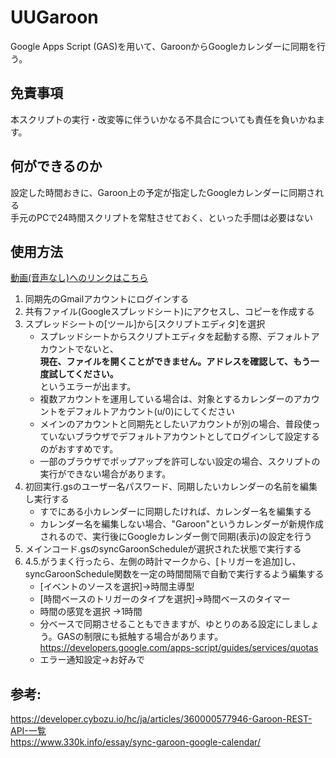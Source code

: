 # UUGaroon

Google Apps Script (GAS)を用いて、GaroonからGoogleカレンダーに同期を行う。

## 免責事項
本スクリプトの実行・改変等に伴ういかなる不具合についても責任を負いかねます。  

## 何ができるのか
設定した時間おきに、Garoon上の予定が指定したGoogleカレンダーに同期される  
手元のPCで24時間スクリプトを常駐させておく、といった手間は必要はない

## 使用方法
[動画(音声なし)へのリンクはこちら](https://www.youtube.com/watch?v=jitF2p7Y9mY)

1. 同期先のGmailアカウントにログインする  
2. 共有ファイル(Googleスプレッドシート)にアクセスし、コピーを作成する
3. スプレッドシートの[ツール]から[スクリプトエディタ]を選択
    * スプレッドシートからスクリプトエディタを起動する際、デフォルトアカウントでないと、  
      **現在、ファイルを開くことができません。アドレスを確認して、もう一度試してください。**  
      というエラーが出ます。  
    * 複数アカウントを運用している場合は、対象とするカレンダーのアカウントをデフォルトアカウント(u/0)にしてください  
    * メインのアカウントと同期先としたいアカウントが別の場合、普段使っていないブラウザでデフォルトアカウントとしてログインして設定するのがおすすめです。  
    * 一部のブラウザでポップアップを許可しない設定の場合、スクリプトの実行ができない場合があります。  
4. 初回実行.gsのユーザー名パスワード、同期したいカレンダーの名前を編集し実行する
    * すでにある小カレンダーに同期したければ、カレンダー名を編集する
    * カレンダー名を編集しない場合、"Garoon"というカレンダーが新規作成されるので、実行後にGoogleカレンダー側で同期(表示)の設定を行う
5. メインコード.gsのsyncGaroonScheduleが選択された状態で実行する
6. 4.5.がうまく行ったら、左側の時計マークから、[トリガーを追加]し、syncGaroonSchedule関数を一定の時間間隔で自動で実行するよう編集する
    * [イベントのソースを選択]→時間主導型
    * [時間ベースのトリガーのタイプを選択]→時間ベースのタイマー
    * 時間の感覚を選択 →1時間
    * 分ベースで同期させることもできますが、ゆとりのある設定にしましょう。GASの制限にも抵触する場合があります。
      https://developers.google.com/apps-script/guides/services/quotas
    * エラー通知設定→お好みで

## 参考:  
 https://developer.cybozu.io/hc/ja/articles/360000577946-Garoon-REST-API-一覧  
 https://www.330k.info/essay/sync-garoon-google-calendar/  

